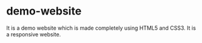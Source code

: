 # demo-website
It is a demo website which is made completely using HTML5 and CSS3. It is a responsive website.
